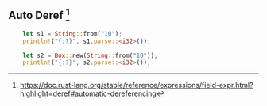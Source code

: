 ## Auto Deref [^1]
```rust
    let s1 = String::from("10");
    println!("{:?}", s1.parse::<i32>());

    let s2 = Box::new(String::from("10"));
    println!("{:?}", s2.parse::<i32>());
```


[^1]: <https://doc.rust-lang.org/stable/reference/expressions/field-expr.html?highlight=deref#automatic-dereferencing>
[^2]: <https://doc.rust-lang.org/book/ch15-02-deref.html>